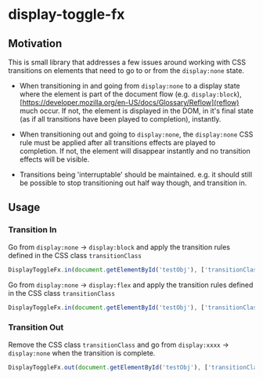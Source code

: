 # display-toggle-fx

## Motivation

This is small library that addresses a few issues around working with CSS transitions on elements that need to go to or from the `display:none` state.

- When transitioning in and going from `display:none` to a display state where the element is part of the document flow (e.g. `display:block`), [https://developer.mozilla.org/en-US/docs/Glossary/Reflow](reflow) much occur. If not, the element is displayed in the DOM, in it's final state (as if all transitions have been played to completion), instantly. 

- When transitioning out and going to `display:none`, the `display:none` CSS rule must be applied after all transitions effects are played to completion. If not, the element will disappear instantly and no transition effects will be visible.

- Transitions being 'interruptable' should be maintained. e.g. it should still be possible to stop transitioning out half way though, and transition in.

## Usage

### Transition In
Go from `display:none` → `display:block` and apply the transition rules defined in the CSS class `transitionClass`

```javascript
DisplayToggleFx.in(document.getElementById('testObj'), ['transitionClass']);
```

Go from `display:none` → `display:flex` and apply the transition rules defined in the CSS class `transitionClass`

```javascript
DisplayToggleFx.in(document.getElementById('testObj'), ['transitionClass'], 'flex');
```

### Transition Out
Remove the CSS class `transitionClass` and go from `display:xxxx` → `display:none` when the transition is complete. 

```javascript
DisplayToggleFx.out(document.getElementById('testObj'), ['transitionClass']);
```

